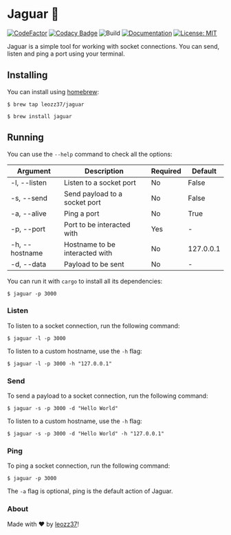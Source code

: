 # Jaguar 🐆

[![CodeFactor](https://www.codefactor.io/repository/github/leozz37/jaguar/badge)](https://www.codefactor.io/repository/github/leozz37/jaguar)
[![Codacy Badge](https://app.codacy.com/project/badge/Grade/2b0fc19ee70e48588b060555026834a1)](https://www.codacy.com/gh/leozz37/jaguar/dashboard?utm_source=github.com&amp;utm_medium=referral&amp;utm_content=leozz37/jaguar&amp;utm_campaign=Badge_Grade)
![Build](https://github.com/leozz37/jaguar/workflows/Build/badge.svg)
[![Documentation](https://codedocs.xyz/leozz37/jaguar.svg)](https://codedocs.xyz/leozz37/jaguar/)
[![License: MIT](https://img.shields.io/badge/License-MIT-yellow.svg)](https://opensource.org/licenses/MIT)

Jaguar is a simple tool for working with socket connections. You can send, listen and ping a port using your terminal.

## Installing

You can install using [homebrew](https://brew.sh/):

```shell
$ brew tap leozz37/jaguar

$ brew install jaguar
```

## Running

You can use the `--help` command to check all the options:

| Argument       | Description                    | Required | Default   |
| -------------- | ------------------------------ | -------- | --------- |
| -l, --listen   | Listen to a socket port        | No       | False     |
| -s, --send     | Send payload to a socket port  | No       | False     |
| -a, --alive    | Ping a port                    | No       | True      |
| -p, --port     | Port to be interacted with     | Yes      | -         |
| -h, --hostname | Hostname to be interacted with | No       | 127.0.0.1 |
| -d, --data     | Payload to be sent             | No       | -         |

You can run it with `cargo` to install all its dependencies:

```shell
$ jaguar -p 3000
```

### Listen

To listen to a socket connection, run the following command:

```shell
$ jaguar -l -p 3000
```

To listen to a custom hostname, use the `-h` flag:

```shell
$ jaguar -l -p 3000 -h "127.0.0.1"
```

### Send

To send a payload to a socket connection, run the following command:

```shell
$ jaguar -s -p 3000 -d "Hello World"
```

To listen to a custom hostname, use the `-h` flag:

```shell
$ jaguar -s -p 3000 -d "Hello World" -h "127.0.0.1"
```

### Ping

To ping a socket connection, run the following command:

```shell
$ jaguar -p 3000
```

The `-a` flag is optional, ping is the default action of Jaguar.

### About

Made with ❤️ by [leozz37](https://www.linkedin.com/in/leonardoaugustolima/)!
